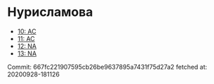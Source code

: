# Нурисламова
- [10: AC](10.md)
- [11: AC](11.md)
- [12: NA](12.md)
- [13: NA](13.md)

Commit: 667fc221907595cb26be9637895a7431f75d27a2
 fetched at: 20200928-181126
